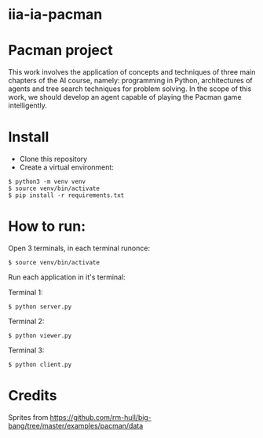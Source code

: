 # iia-ia-pacman

# Pacman project

This work involves the application of concepts and techniques of three main chapters of the AI course, namely: programming in Python, architectures of agents and tree search techniques for problem solving. In the scope of this work, we should develop an agent capable of playing the Pacman game intelligently.

# Install

* Clone this repository
* Create a virtual environment:

```console
$ python3 -m venv venv
$ source venv/bin/activate
$ pip install -r requirements.txt
```
# How to run:
Open 3 terminals, in each terminal runonce:
```console
$ source venv/bin/activate
```
Run each application in it's terminal:

Terminal 1:
```console
$ python server.py
```
Terminal 2:
```console
$ python viewer.py
```
Terminal 3:
```console
$ python client.py
```

# Credits
Sprites from https://github.com/rm-hull/big-bang/tree/master/examples/pacman/data
